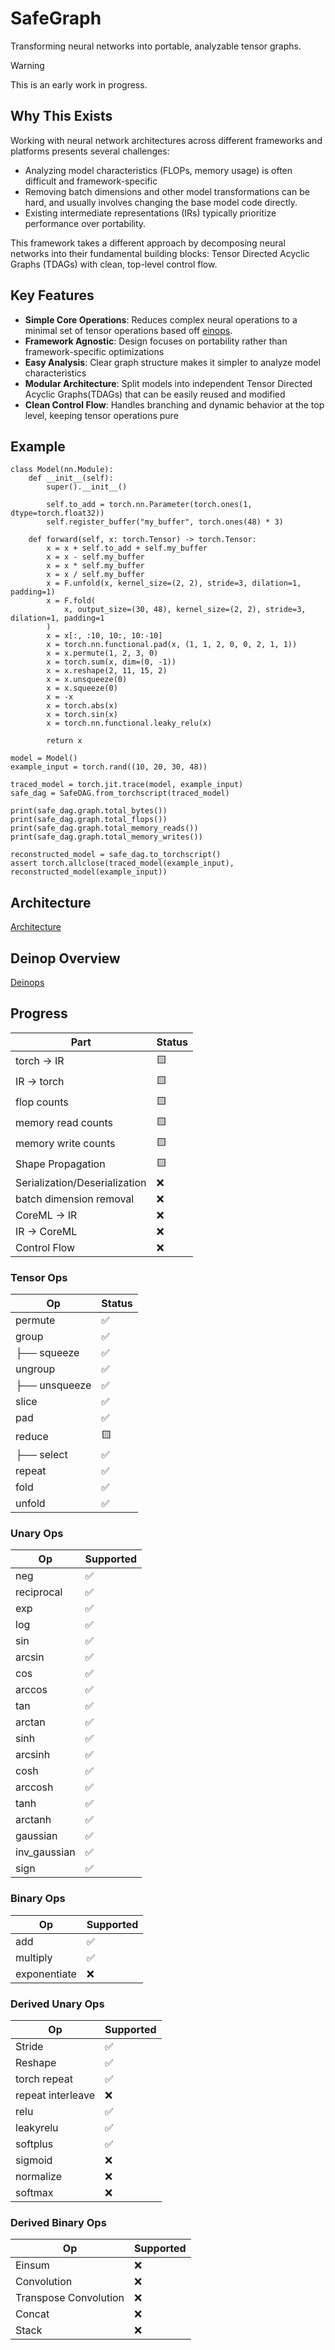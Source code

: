 # SafeGraph

Transforming neural networks into portable, analyzable tensor graphs.

> [!WARNING]
> This is an early work in progress.

## Why This Exists

Working with neural network architectures across different frameworks and platforms presents several challenges:
- Analyzing model characteristics (FLOPs, memory usage) is often difficult and framework-specific
- Removing batch dimensions and other model transformations can be hard, and usually involves changing the base model code directly.
- Existing intermediate representations (IRs) typically prioritize performance over portability.

This framework takes a different approach by decomposing neural networks into their fundamental building blocks: Tensor Directed Acyclic Graphs (TDAGs) with clean, top-level control flow.

## Key Features

- **Simple Core Operations**: Reduces complex neural operations to a minimal set of tensor operations based off [einops](https://github.com/arogozhnikov/einops).
- **Framework Agnostic**: Design focuses on portability rather than framework-specific optimizations
- **Easy Analysis**: Clear graph structure makes it simpler to analyze model characteristics
- **Modular Architecture**: Split models into independent Tensor Directed Acyclic Graphs(TDAGs) that can be easily reused and modified
- **Clean Control Flow**: Handles branching and dynamic behavior at the top level, keeping tensor operations pure

## Example

```
class Model(nn.Module):
    def __init__(self):
        super().__init__()

        self.to_add = torch.nn.Parameter(torch.ones(1, dtype=torch.float32))
        self.register_buffer("my_buffer", torch.ones(48) * 3)

    def forward(self, x: torch.Tensor) -> torch.Tensor:
        x = x + self.to_add + self.my_buffer
        x = x - self.my_buffer
        x = x * self.my_buffer
        x = x / self.my_buffer
        x = F.unfold(x, kernel_size=(2, 2), stride=3, dilation=1, padding=1)
        x = F.fold(
            x, output_size=(30, 48), kernel_size=(2, 2), stride=3, dilation=1, padding=1
        )
        x = x[:, :10, 10:, 10:-10]
        x = torch.nn.functional.pad(x, (1, 1, 2, 0, 0, 2, 1, 1))
        x = x.permute(1, 2, 3, 0)
        x = torch.sum(x, dim=(0, -1))
        x = x.reshape(2, 11, 15, 2)
        x = x.unsqueeze(0)
        x = x.squeeze(0)
        x = -x
        x = torch.abs(x)
        x = torch.sin(x)
        x = torch.nn.functional.leaky_relu(x)

        return x

model = Model()
example_input = torch.rand((10, 20, 30, 48))

traced_model = torch.jit.trace(model, example_input)
safe_dag = SafeDAG.from_torchscript(traced_model)

print(safe_dag.graph.total_bytes())
print(safe_dag.graph.total_flops())
print(safe_dag.graph.total_memory_reads())
print(safe_dag.graph.total_memory_writes())

reconstructed_model = safe_dag.to_torchscript()
assert torch.allclose(traced_model(example_input), reconstructed_model(example_input))
```

## Architecture

[Architecture](docs/ARCHITECTURE.md)

## Deinop Overview

[Deinops](docs/DEINOPS.md)

## Progress

| Part | Status |
|-------------|-----------|
| torch -> IR     | 🟨        |
| IR -> torch    | 🟨        |
| flop counts      | 🟨        |
| memory read counts      | 🟨        |
| memory write counts      | 🟨        |
| Shape Propagation   | 🟨        |
| Serialization/Deserialization    | ❌        |
| batch dimension removal     | ❌        |
| CoreML -> IR     | ❌        |
| IR -> CoreML    | ❌        |
| Control Flow     | ❌        |

### Tensor Ops

| Op | Status |
|-------------|-----------|
| permute     | ✅        |
| group       | ✅        |
| ├── squeeze | ✅        |
| ungroup     | ✅        |
| ├── unsqueeze | ✅      |
| slice       | ✅        |
| pad         | ✅        |
| reduce      | 🟨        |
| ├── select  | ✅        |
| repeat      | ✅        |
| fold        | ✅        |
| unfold      | ✅        |

### Unary Ops

| Op   | Supported |
|-------------|-----------|
| neg         | ✅        |
| reciprocal  | ✅        |
| exp         | ✅        |
| log         | ✅        |
| sin         | ✅        |
| arcsin      | ✅        |
| cos         | ✅        |
| arccos      | ✅        |
| tan         | ✅        |
| arctan      | ✅        |
| sinh        | ✅        |
| arcsinh     | ✅        |
| cosh        | ✅        |
| arccosh     | ✅        |
| tanh        | ✅        |
| arctanh     | ✅        |
| gaussian    | ✅        |
| inv_gaussian | ✅       |
| sign        | ✅        |

### Binary Ops

| Op  | Supported |
|-------------|-----------|
| add         | ✅        |
| multiply    | ✅        |
| exponentiate | ❌       |

### Derived Unary Ops

|  Op  | Supported |
|-------------|-----------|
| Stride      | ✅        |
| Reshape     | ✅        |
| torch repeat | ✅       |
| repeat interleave | ❌  |
| relu        | ✅        |
| leakyrelu   | ✅        |
| softplus    | ✅        |
| sigmoid     | ❌        |
| normalize     | ❌        |
| softmax     | ❌        |

### Derived Binary Ops

|  Op  | Supported |
|-------------|-----------|
| Einsum      | ❌        |
| Convolution | ❌        |
| Transpose Convolution | ❌ |
| Concat | ❌ |
| Stack | ❌ |